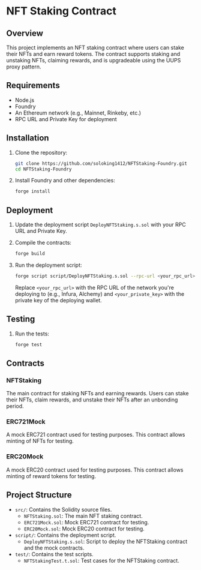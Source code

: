 # NFT Staking Contract

## Overview

This project implements an NFT staking contract where users can stake their NFTs and earn reward tokens. The contract supports staking and unstaking NFTs, claiming rewards, and is upgradeable using the UUPS proxy pattern.

## Requirements

- Node.js
- Foundry
- An Ethereum network (e.g., Mainnet, Rinkeby, etc.)
- RPC URL and Private Key for deployment

## Installation

1. Clone the repository:

    ```bash
    git clone https://github.com/soloking1412/NFTStaking-Foundry.git
    cd NFTStaking-Foundry
    ```

2. Install Foundry and other dependencies:

    ```bash
    forge install
    ```

## Deployment

1. Update the deployment script `DeployNFTStaking.s.sol` with your RPC URL and Private Key.

2. Compile the contracts:

    ```bash
    forge build
    ```

3. Run the deployment script:

    ```bash
    forge script script/DeployNFTStaking.s.sol --rpc-url <your_rpc_url> --private-key <your_private_key> --broadcast
    ```

    Replace `<your_rpc_url>` with the RPC URL of the network you're deploying to (e.g., Infura, Alchemy) and `<your_private_key>` with the private key of the deploying wallet.

## Testing

1. Run the tests:

    ```bash
    forge test
    ```

## Contracts

### NFTStaking

The main contract for staking NFTs and earning rewards. Users can stake their NFTs, claim rewards, and unstake their NFTs after an unbonding period.

### ERC721Mock

A mock ERC721 contract used for testing purposes. This contract allows minting of NFTs for testing.

### ERC20Mock

A mock ERC20 contract used for testing purposes. This contract allows minting of reward tokens for testing.

## Project Structure

- `src/`: Contains the Solidity source files.
  - `NFTStaking.sol`: The main NFT staking contract.
  - `ERC721Mock.sol`: Mock ERC721 contract for testing.
  - `ERC20Mock.sol`: Mock ERC20 contract for testing.
- `script/`: Contains the deployment script.
  - `DeployNFTStaking.s.sol`: Script to deploy the NFTStaking contract and the mock contracts.
- `test/`: Contains the test scripts.
  - `NFTStakingTest.t.sol`: Test cases for the NFTStaking contract.

